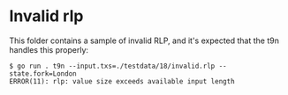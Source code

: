 # Invalid rlp

This folder contains a sample of invalid RLP, and it's expected
that the t9n handles this properly: 

```
$ go run . t9n --input.txs=./testdata/18/invalid.rlp --state.fork=London 
ERROR(11): rlp: value size exceeds available input length
```